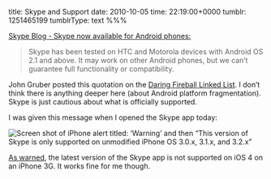 title: Skype and Support
date: 2010-10-05
time: 22:19:00+0000
tumblr: 1251465199
tumblrType: text
%%%

[Skype Blog - Skype now available for Android phones:](http://blogs.skype.com/en/2010/10/android.html)

> Skype has been tested on HTC and Motorola devices with Android OS 2.1 and above. It may work on other Android phones, but we can’t guarantee full functionality or compatibility. 

John Gruber posted this quotation on the [Daring Fireball Linked List](http://daringfireball.net/linked/2010/10/05/skype-android). I don’t think there is anything deeper here (about Android platform fragmentation). Skype is just cautious about what is officially supported. 

I was given this message when I opened the Skype app today:

![Screen shot of iPhone alert titled: ‘Warning’ and then “This version of Skype is only supported on unmodified iPhone OS 3.0.x, 3.1.x, and 3.2.x”](tumblr_l9u8do8z2V1qb1802.jpg)

[As warned](/post/968531743), the latest version of the Skype app is not supported on iOS 4 on an iPhone 3G. It works fine for me though. 
